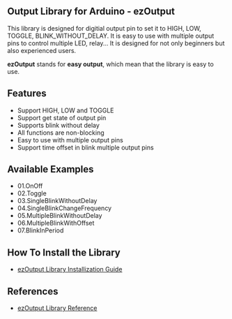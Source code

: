 ## Output Library for Arduino - ezOutput
This library is designed for digitial output pin to set it to HIGH, LOW, TOGGLE, BLINK_WITHOUT_DELAY. It is easy to use with multiple output pins to control multiple LED, relay... It is designed for not only beginners but also experienced users.

**ezOutput** stands for **easy output**, which mean that the library is easy to use.

Features
----------------------------
* Support HIGH, LOW and TOGGLE
* Support get state of output pin
* Supports blink without delay
* All functions are non-blocking
* Easy to use with multiple output pins
* Support time offset in blink multiple output pins 

Available Examples
----------------------------
* 01.OnOff
* 02.Toggle
* 03.SingleBlinkWithoutDelay
* 04.SingleBlinkChangeFrequency
* 05.MultipleBlinkWithoutDelay
* 06.MultipleBlinkWithOffset
* 07.BlinkInPeriod

How To Install the Library
----------------------------
* [ezOutput Library Installization Guide](https://arduinogetstarted.com/tutorials/arduino-output-library)

References
----------------------------
* [ezOutput Library Reference](https://arduinogetstarted.com/tutorials/arduino-output-library)
